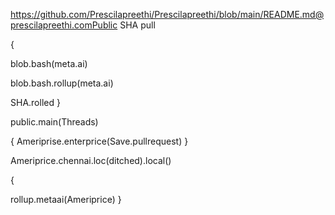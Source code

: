 https://github.com/Prescilapreethi/Prescilapreethi/blob/main/README.md@prescilapreethi.comPublic SHA pull

{

blob.bash(meta.ai)

blob.bash.rollup(meta.ai)


SHA.rolled
}





public.main(Threads)

{
Ameriprise.enterprice(Save.pullrequest)
}

Ameriprice.chennai.loc(ditched).local()

{

rollup.metaai(Ameriprice)
}
